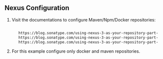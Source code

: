 
## Nexus Configuration

1. Visit the documentations to configure Maven/Npm/Docker repositories:
   ```sh

      https://blog.sonatype.com/using-nexus-3-as-your-repository-part-1-maven-artifacts
      https://blog.sonatype.com/using-nexus-3-as-your-repository-part-2-npm-packages
      https://blog.sonatype.com/using-nexus-3-as-your-repository-part-3-docker-images   
   ```
2. For this example configure only docker and maven repositories.